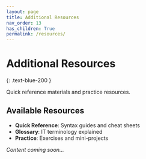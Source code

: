 ```yaml
---
layout: page
title: Additional Resources
nav_order: 13
has_children: True
permalink: /resources/
---
```


# Additional Resources
{: .text-blue-200 }

Quick reference materials and practice resources.

## Available Resources
- **Quick Reference**: Syntax guides and cheat sheets
- **Glossary**: IT terminology explained
- **Practice**: Exercises and mini-projects

*Content coming soon...*
